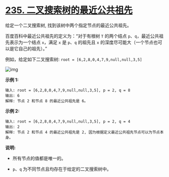 # [235. 二叉搜索树的最近公共祖先](https://leetcode-cn.com/problems/lowest-common-ancestor-of-a-binary-search-tree/)

给定一个二叉搜索树, 找到该树中两个指定节点的最近公共祖先。

百度百科中最近公共祖先的定义为：“对于有根树 `T` 的两个结点 `p`、`q`，最近公共祖先表示为一个结点 `x`，满足 `x` 是 `p`、`q` 的祖先且 `x` 的深度尽可能大（一个节点也可以是它自己的祖先）。”

例如，给定如下二叉搜索树:  `root = [6,2,8,0,4,7,9,null,null,3,5]`

![img](https://assets.leetcode-cn.com/aliyun-lc-upload/uploads/2018/12/14/binarysearchtree_improved.png)

 

**示例 1:**

```
输入: root = [6,2,8,0,4,7,9,null,null,3,5], p = 2, q = 8
输出: 6 
解释: 节点 2 和节点 8 的最近公共祖先是 6。
```

**示例 2:**

```
输入: root = [6,2,8,0,4,7,9,null,null,3,5], p = 2, q = 4
输出: 2
解释: 节点 2 和节点 4 的最近公共祖先是 2, 因为根据定义最近公共祖先节点可以为节点本身。
```

**说明:**

- 所有节点的值都是唯一的。

- `p`、`q` 为不同节点且均存在于给定的二叉搜索树中。